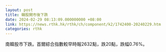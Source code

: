 ```yaml
---
layout: post
title: 韓股開市後下跌
date: 2024-02-29 08:13:09.000000000 +08:00
link: https://news.rthk.hk/rthk/ch/component/k2/1742400-20240229.htm
categories: rthk
---
```


南韓股市下跌。首爾綜合指數較早時報2632點，跌20點，跌幅0.76%。
